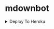 # mdownbot

<details><summary>Deploy To Heroku</summary>
<p>
<br>
<a href="https://heroku.com/deploy?template=httpsate=https://github.com/M-DEVAMARIA/mdownbot/tree/Inline-mode-and-database-adding")
 
  <img src="https://www.herokucdn.com/deploy/button.svg" alt="Deploy">
</a>
</p>
</details>

